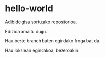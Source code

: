# hello-world
Adibide gisa sortutako repositorioa.

Edizioa amaitu dugu.

Hau beste branch baten egindako froga bat da.

Hau lokalean egindakoa, bezeroakin.
